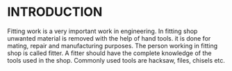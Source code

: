 # INTRODUCTION 

Fitting work is a very important work in engineering. In fitting shop unwanted material is removed with the help of hand tools. it is done for mating, repair and manufacturing purposes. The person working in fitting shop is called fitter. A fitter should have the complete knowledge of the tools used in the shop. Commonly used tools are hacksaw, files, chisels etc.
